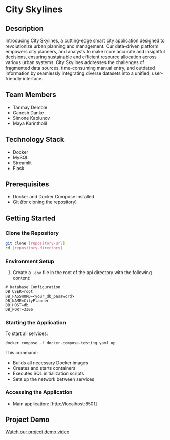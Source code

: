 # City Skylines

## Description
Introducing City Skylines, a cutting-edge smart city application designed to revolutionize urban planning and management. Our data-driven platform empowers city planners, and analysts to make more accurate and insightful decisions, ensuring sustainable and efficient resource allocation across various urban systems.  City Skylines addresses the challenges of fragmented data sources, time-consuming manual entry, and outdated information by seamlessly integrating diverse datasets into a unified, user-friendly interface.

## Team Members
- Tanmay Demble
- Ganesh Danke
- Simone Kaplunov
- Maya Karintholil

## Technology Stack
- Docker
- MySQL
- Streamlit
- Flask

## Prerequisites
- Docker and Docker Compose installed
- Git (for cloning the repository)

## Getting Started

### Clone the Repository
```bash
git clone [repository-url]
cd [repository-directory]
```

### Environment Setup
1. Create a `.env` file in the root of the api directory with the following content:
```
# Database Configuration
DB_USER=root
DB_PASSWORD=<your_db_password>
DB_NAME=CityPlanner
DB_HOST=db
DB_PORT=3306
```

### Starting the Application
To start all services:
```bash
docker compose -f docker-compose-testing.yaml up
```

This command:
- Builds all necessary Docker images
- Creates and starts containers 
- Executes SQL initialization scripts
- Sets up the network between services

### Accessing the Application
- Main application: [http://localhost:8501]

## Project Demo
[Watch our project demo video](https://drive.google.com/file/d/1BBnLa91mkvAvl9vLtZ3rM94U7DNcAVot/view?usp=sharing)
